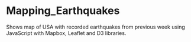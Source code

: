 # Mapping_Earthquakes

Shows map of USA with recorded earthquakes from previous week using JavaScript with Mapbox, Leaflet and D3 libraries.
